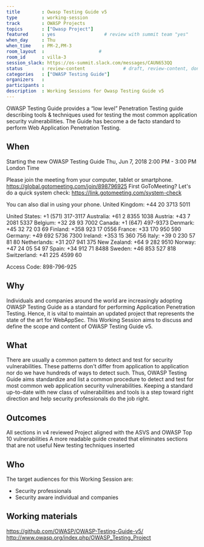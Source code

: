 ```yaml
---
title        : Owasp Testing Guide v5
type         : working-session
track        : OWASP Projects
topics       : ["Owasp Project"]
featured     : yes                  # review with summit team "yes"
when_day     : Thu
when_time    : PM-2,PM-3
room_layout  :                    #
room_id      : villa-3
session_slack: https://os-summit.slack.com/messages/CAUN653QQ
status       : review-content              # draft, review-content, done
categories   : ["OWASP Testing Guide"]
organizers   :
participants :
description  : Working Sessions for Owasp Testing Guide v5
---
```



OWASP Testing Guide provides a “low level” Penetration Testing guide describing tools & techniques used for testing the most common application security vulnerabilities. The Guide has become a de facto standard to perform Web Application Penetration Testing.

## When

Starting the new OWASP Testing Guide 
Thu, Jun 7, 2018 2:00 PM - 3:00 PM London Time 

Please join the meeting from your computer, tablet or smartphone. 
https://global.gotomeeting.com/join/898796925 
First GoToMeeting? Let's do a quick system check: https://link.gotomeeting.com/system-check 

You can also dial in using your phone. 
United Kingdom: +44 20 3713 5011 

United States: +1 (571) 317-3117 
Australia: +61 2 8355 1038 
Austria: +43 7 2081 5337 
Belgium: +32 28 93 7002 
Canada: +1 (647) 497-9373 
Denmark: +45 32 72 03 69 
Finland: +358 923 17 0556 
France: +33 170 950 590 
Germany: +49 692 5736 7300 
Ireland: +353 15 360 756 
Italy: +39 0 230 57 81 80 
Netherlands: +31 207 941 375 
New Zealand: +64 9 282 9510 
Norway: +47 24 05 54 97 
Spain: +34 912 71 8488 
Sweden: +46 853 527 818 
Switzerland: +41 225 4599 60 

Access Code: 898-796-925 


## Why

Individuals and companies around the world are increasingly adopting OWASP Testing Guide as a standard for performing Application Penetration Testing. Hence, it is vital to maintain an updated project that represents the state of the art for WebAppSec. This Working Session aims to discuss and define the scope and content of OWASP Testing Guide v5.

## What

There are usually a common pattern to detect and test for security vulnerabilities. These patterns don't differ from application to application nor do we have hundreds of ways to detect such. Thus, OWASP Testing Guide aims standardize and list a common procedure to detect and test for most common web application security vulnerabilities. Keeping a standard up-to-date with new class of vulnerabilities and tools is a step toward right direction and help security professionals do the job right.

## Outcomes

All sections in v4 reviewed
Project aligned with the ASVS and OWASP Top 10 vulnerabilities
A more readable guide created that eliminates sections that are not useful
New testing techniques inserted

## Who

The target audiences for this Working Session are:
- Security professionals
- Security aware individual and companies

## Working materials

https://github.com/OWASP/OWASP-Testing-Guide-v5/
http://www.owasp.org/index.php/OWASP_Testing_Project
